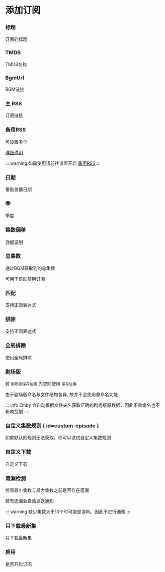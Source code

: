 
# 添加订阅

### 标题

订阅的标题

### TMDB

TMDB名称

### BgmUrl

BGM链接

### 主 RSS

订阅链接

### 备用RSS

可设置多个

[详细说明](/config/basic#back-rss)

::: warning
如需使用请前往设置开启 [备用RSS](/config/basic#back-rss)
:::

### 日期

番剧首播日期

### 季

季度

### 集数偏移

[详细说明](/config/basic#自动推断剧集偏移)

### 总集数

通过BGM获取到的总集数

可用于自动禁用订阅

### 匹配

支持正则表达式

### 排除

支持正则表达式

### 全局排除

使用全局排除

### 剧场版

若 `剧场版保存位置` 为空则使用 `保存位置`

由于剧场版命名与文件结构各异, 故并不会使用重命名功能

::: info
Emby 会自动根据文件夹名获取正确的剧场版原数据，因此不重命名也不影响刮削
:::

### 自定义集数规则 { id=custom-episode }

如果默认的规则无法获取，你可以试试自定义集数规则

### 自定义下载

自定义下载

### 遗漏检测

检测最小集数与最大集数之前是否存在遗漏

若有遗漏会自动发送通知

::: warning
缺少集数大于10个时可能是误判。因此不进行通知
:::

### 只下载最新集

只下载最新集

### 启用

是否开启订阅

